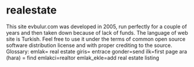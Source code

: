 # realestate
This site evbulur.com was developed in 2005, run perfectly for a couple of years and then taken down because of lack of funds. The language of web site is Turkish. Feel free to use it under the terms of common open source software distribution license and with proper crediting to the source.
Glossary:
emlak= real estate
giris= entrace
gonder=send
ilk=first page
ara (hara) = find
emlakci=realtor
emlak_ekle=add real estate listing
